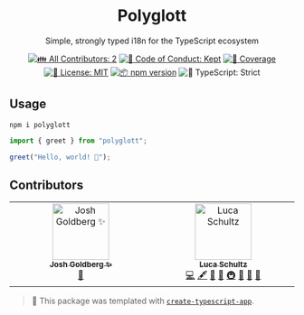 <h1 align="center">Polyglott</h1>

<p align="center">Simple, strongly typed i18n for the TypeScript ecosystem</p>

<p align="center">
	<!-- prettier-ignore-start -->
	<!-- ALL-CONTRIBUTORS-BADGE:START - Do not remove or modify this section -->
	<a href="#contributors" target="_blank"><img alt="👪 All Contributors: 2" src="https://img.shields.io/badge/%F0%9F%91%AA_all_contributors-2-21bb42.svg" /></a>
<!-- ALL-CONTRIBUTORS-BADGE:END -->
	<!-- prettier-ignore-end -->
	<a href="https://github.com/lucaschultz/polyglott/blob/main/.github/CODE_OF_CONDUCT.md" target="_blank"><img alt="🤝 Code of Conduct: Kept" src="https://img.shields.io/badge/%F0%9F%A4%9D_code_of_conduct-kept-21bb42" /></a>
	<a href="https://codecov.io/gh/lucaschultz/polyglott" target="_blank"><img alt="🧪 Coverage" src="https://img.shields.io/codecov/c/github/lucaschultz/polyglott?label=%F0%9F%A7%AA%20coverage" /></a>
	<a href="https://github.com/lucaschultz/polyglott/blob/main/LICENSE.md" target="_blank"><img alt="📝 License: MIT" src="https://img.shields.io/badge/%F0%9F%93%9D_license-MIT-21bb42.svg"></a>
	<a href="http://npmjs.com/package/polyglott"><img alt="📦 npm version" src="https://img.shields.io/npm/v/polyglott?color=21bb42&label=%F0%9F%93%A6%20npm" /></a>
	<img alt="💪 TypeScript: Strict" src="https://img.shields.io/badge/%F0%9F%92%AA_typescript-strict-21bb42.svg" />
</p>

## Usage

```shell
npm i polyglott
```

```ts
import { greet } from "polyglott";

greet("Hello, world! 💖");
```

## Contributors

<!-- spellchecker: disable -->
<!-- ALL-CONTRIBUTORS-LIST:START - Do not remove or modify this section -->
<!-- prettier-ignore-start -->
<!-- markdownlint-disable -->
<table>
  <tbody>
    <tr>
      <td align="center" valign="top" width="14.28%"><a href="http://www.joshuakgoldberg.com/"><img src="https://avatars.githubusercontent.com/u/3335181?v=4?s=100" width="100px;" alt="Josh Goldberg ✨"/><br /><sub><b>Josh Goldberg ✨</b></sub></a><br /><a href="#tool-JoshuaKGoldberg" title="Tools">🔧</a></td>
      <td align="center" valign="top" width="14.28%"><a href="https://github.com/lucaschultz"><img src="https://avatars.githubusercontent.com/u/45899273?v=4?s=100" width="100px;" alt="Luca Schultz"/><br /><sub><b>Luca Schultz</b></sub></a><br /><a href="https://github.com/lucaschultz/polyglott/commits?author=lucaschultz" title="Code">💻</a> <a href="#content-lucaschultz" title="Content">🖋</a> <a href="https://github.com/lucaschultz/polyglott/commits?author=lucaschultz" title="Documentation">📖</a> <a href="#ideas-lucaschultz" title="Ideas, Planning, & Feedback">🤔</a> <a href="#infra-lucaschultz" title="Infrastructure (Hosting, Build-Tools, etc)">🚇</a> <a href="#maintenance-lucaschultz" title="Maintenance">🚧</a> <a href="#projectManagement-lucaschultz" title="Project Management">📆</a> <a href="#tool-lucaschultz" title="Tools">🔧</a></td>
    </tr>
  </tbody>
</table>

<!-- markdownlint-restore -->
<!-- prettier-ignore-end -->

<!-- ALL-CONTRIBUTORS-LIST:END -->
<!-- spellchecker: enable -->

<!-- You can remove this notice if you don't want it 🙂 no worries! -->

> 💙 This package was templated with [`create-typescript-app`](https://github.com/JoshuaKGoldberg/create-typescript-app).
